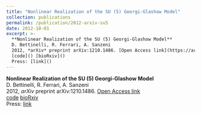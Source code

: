 ```yaml
---
title: "Nonlinear Realization of the SU (5) Georgi-Glashow Model"
collection: publications
permalink: /publication/2012-arxiv-su5
date: 2012-10-01
excerpt: >-
  **Nonlinear Realization of the SU (5) Georgi-Glashow Model**  
  D. Bettinelli, R. Ferrari, A. Sanzeni  
  2012, *arXiv* preprint arXiv:1210.1486. [Open Access link](https://arxiv.org/abs/1210.1486)  
  [code]() [bioRxiv]()  
  Press: [link]()  
---
```


**Nonlinear Realization of the SU (5) Georgi-Glashow Model**  
D. Bettinelli, R. Ferrari, A. Sanzeni  
2012, *arXiv* preprint arXiv:1210.1486. [Open Access link](https://arxiv.org/abs/1210.1486)  
[code]() [bioRxiv]()  
Press: [link]()  
